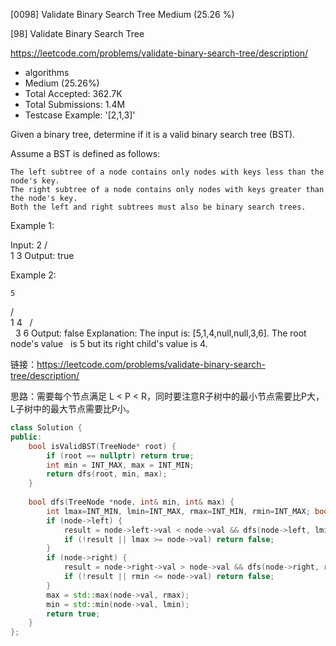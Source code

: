 [0098] Validate Binary Search Tree                                  Medium (25.26 %)

<!--front-->	
[98] Validate Binary Search Tree  

https://leetcode.com/problems/validate-binary-search-tree/description/

* algorithms
* Medium (25.26%)
* Total Accepted:    362.7K
* Total Submissions: 1.4M
* Testcase Example:  '[2,1,3]'

Given a binary tree, determine if it is a valid binary search tree (BST).

Assume a BST is defined as follows:


	The left subtree of a node contains only nodes with keys less than the node's key.
	The right subtree of a node contains only nodes with keys greater than the node's key.
	Both the left and right subtrees must also be binary search trees.


Example 1:


Input:
    2
   / \
  1   3
Output: true


Example 2:


    5
   / \
  1   4
     / \
    3   6
Output: false
Explanation: The input is: [5,1,4,null,null,3,6]. The root node's value
             is 5 but its right child's value is 4.







<!--back-->

链接：https://leetcode.com/problems/validate-binary-search-tree/description/

思路：需要每个节点满足 L < P < R，同时要注意R子树中的最小节点需要比P大，L子树中的最大节点需要比P小。

```cpp
class Solution {
public:
    bool isValidBST(TreeNode* root) {
        if (root == nullptr) return true;
        int min = INT_MAX, max = INT_MIN;
        return dfs(root, min, max);
    }
    
    bool dfs(TreeNode *node, int& min, int& max) {
        int lmax=INT_MIN, lmin=INT_MAX, rmax=INT_MIN, rmin=INT_MAX; bool result;
        if (node->left) {
            result = node->left->val < node->val && dfs(node->left, lmin, lmax);
            if (!result || lmax >= node->val) return false;
        }
        if (node->right) {
            result = node->right->val > node->val && dfs(node->right, rmin, rmax);
            if (!result || rmin <= node->val) return false;
        }
        max = std::max(node->val, rmax); 
        min = std::min(node->val, lmin);
        return true;
    }
};
```


